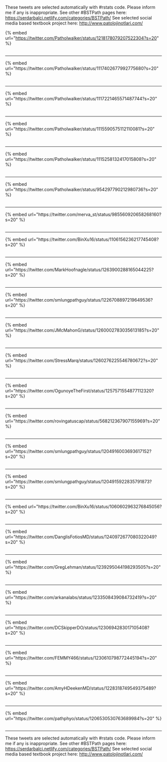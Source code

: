 

These tweets are selected automatically with #rstats code. Please inform me if any is inappropriate.
See other #BSTPath pages here: https://serdarbalci.netlify.com/categories/BSTPath/ 
See selected social media based textbook project here: http://www.patolojinotlari.com/

{% embed url="https://twitter.com/Patholwalker/status/1218178079207522304?s=20" %}<br>
<br>
<hr>
{% embed url="https://twitter.com/Patholwalker/status/1117402677992775680?s=20" %}<br>
<br>
<hr>
{% embed url="https://twitter.com/Patholwalker/status/1117221465571487744?s=20" %}<br>
<br>
<hr>
{% embed url="https://twitter.com/Patholwalker/status/1115590575112110081?s=20" %}<br>
<br>
<hr>
{% embed url="https://twitter.com/Patholwalker/status/1115258132417015808?s=20" %}<br>
<br>
<hr>
{% embed url="https://twitter.com/Patholwalker/status/954297790212980736?s=20" %}<br>
<br>
<hr>
{% embed url="https://twitter.com/merva_st/status/985560920658268160?s=20" %}<br>
<br>
<hr>
{% embed url="https://twitter.com/BinXu16/status/1106156236217745408?s=20" %}<br>
<br>
<hr>
{% embed url="https://twitter.com/MarkHoofnagle/status/1263900288165044225?s=20" %}<br>
<br>
<hr>
{% embed url="https://twitter.com/smlungpathguy/status/1226708897219649536?s=20" %}<br>
<br>
<hr>
{% embed url="https://twitter.com/JMcMahonG/status/1260002783035613185?s=20" %}<br>
<br>
<hr>
{% embed url="https://twitter.com/StressMarq/status/1260276225546780672?s=20" %}<br>
<br>
<hr>
{% embed url="https://twitter.com/OgunoyeTheFirst/status/1257571554877112320?s=20" %}<br>
<br>
<hr>
{% embed url="https://twitter.com/rovingatuscap/status/568212367907155969?s=20" %}<br>
<br>
<hr>
{% embed url="https://twitter.com/smlungpathguy/status/1204916003693617152?s=20" %}<br>
<br>
<hr>
{% embed url="https://twitter.com/smlungpathguy/status/1204915922835791873?s=20" %}<br>
<br>
<hr>
{% embed url="https://twitter.com/BinXu16/status/1060602963276845056?s=20" %}<br>
<br>
<hr>
{% embed url="https://twitter.com/DanglisFotiosMD/status/1240972677080322049?s=20" %}<br>
<br>
<hr>
{% embed url="https://twitter.com/GregLehman/status/1239295044198293505?s=20" %}<br>
<br>
<hr>
{% embed url="https://twitter.com/arkanalabs/status/1233508439084732419?s=20" %}<br>
<br>
<hr>
{% embed url="https://twitter.com/DCSkipperDO/status/1230694283017105408?s=20" %}<br>
<br>
<hr>
{% embed url="https://twitter.com/FEMMY466/status/1230610798772445194?s=20" %}<br>
<br>
<hr>
{% embed url="https://twitter.com/AmyHDeekenMD/status/1228318749549375489?s=20" %}<br>
<br>
<hr>
{% embed url="https://twitter.com/pathphyo/status/1206530530763689984?s=20" %}<br>
<br>
<hr>


These tweets are selected automatically with #rstats code. Please inform me if any is inappropriate.
See other #BSTPath pages here: https://serdarbalci.netlify.com/categories/BSTPath/ 
See selected social media based textbook project here: http://www.patolojinotlari.com/

